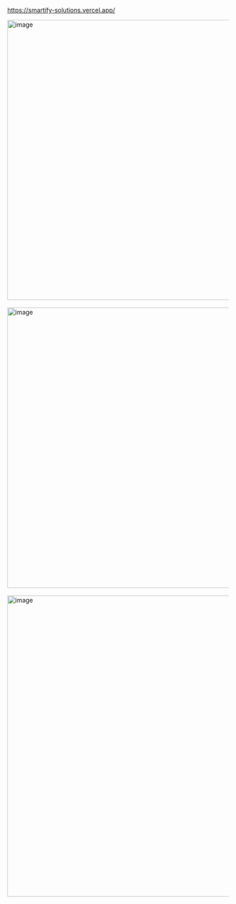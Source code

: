 https://smartify-solutions.vercel.app/



<img width="1364" height="638" alt="image" src="https://github.com/user-attachments/assets/0685a5a9-875a-47d7-8f92-536baed401bd" />
<br/><br/>

<img width="1363" height="639" alt="image" src="https://github.com/user-attachments/assets/79117102-06b3-402a-a756-718a6378095e" />
<br/><br/>
<img width="1366" height="686" alt="image" src="https://github.com/user-attachments/assets/2b66a008-21df-4a45-8057-79b6caa89384" />
